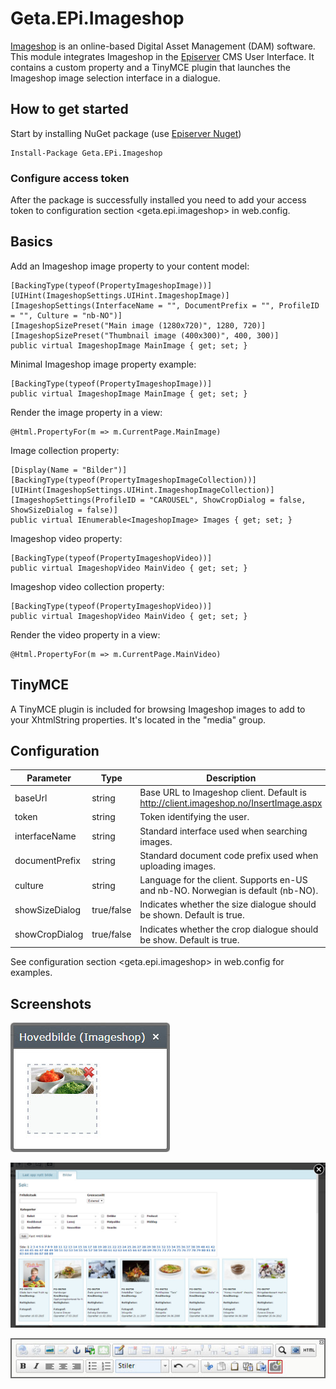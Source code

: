# Geta.EPi.Imageshop
[Imageshop](http://www.imageshop.org) is an online-based Digital Asset Management (DAM) software. This module integrates Imageshop in the [Episerver](http://www.episerver.com) CMS User Interface. It contains a custom property and a TinyMCE plugin that launches the Imageshop image selection interface in a dialogue.

## How to get started

Start by installing NuGet package (use [Episerver Nuget](http://nuget.episerver.com))

    Install-Package Geta.EPi.Imageshop

### Configure access token

After the package is successfully installed you need to add your access token to configuration section &lt;geta.epi.imageshop&gt; in web.config.

## Basics

Add an Imageshop image property to your content model:

    [BackingType(typeof(PropertyImageshopImage))]
    [UIHint(ImageshopSettings.UIHint.ImageshopImage)]
    [ImageshopSettings(InterfaceName = "", DocumentPrefix = "", ProfileID = "", Culture = "nb-NO")]
    [ImageshopSizePreset("Main image (1280x720)", 1280, 720)]
    [ImageshopSizePreset("Thumbnail image (400x300)", 400, 300)]
    public virtual ImageshopImage MainImage { get; set; }

Minimal Imageshop image property example:

    [BackingType(typeof(PropertyImageshopImage))]
    public virtual ImageshopImage MainImage { get; set; }

Render the image property in a view:

    @Html.PropertyFor(m => m.CurrentPage.MainImage)
    
Image collection property:

    [Display(Name = "Bilder")]
    [BackingType(typeof(PropertyImageshopImageCollection))]
    [UIHint(ImageshopSettings.UIHint.ImageshopImageCollection)]
    [ImageshopSettings(ProfileID = "CAROUSEL", ShowCropDialog = false, ShowSizeDialog = false)]
    public virtual IEnumerable<ImageshopImage> Images { get; set; }

Imageshop video property:

	[BackingType(typeof(PropertyImageshopVideo))]
	public virtual ImageshopVideo MainVideo { get; set; }

Imageshop video collection property:

	[BackingType(typeof(PropertyImageshopVideo))]
	public virtual ImageshopVideo MainVideo { get; set; }

Render the video property in a view:

	@Html.PropertyFor(m => m.CurrentPage.MainVideo)

## TinyMCE

A TinyMCE plugin is included for browsing Imageshop images to add to your XhtmlString properties. It's located in the "media" group.

## Configuration

| Parameter      | Type       | Description                                                                      |
| -------------- | ---------- | -------------------------------------------------------------------------------- |
| baseUrl        | string     | Base URL to Imageshop client. Default is http://client.imageshop.no/InsertImage.aspx |
| token          | string     | Token identifying the user.                                                      |
| interfaceName  | string     | Standard interface used when searching images.                                   |
| documentPrefix | string     | Standard document code prefix used when uploading images.                        |
| culture        | string     | Language for the client. Supports en-US and nb-NO. Norwegian is default (nb-NO). |
| showSizeDialog | true/false | Indicates whether the size dialogue should be shown. Default is true.            |
| showCropDialog | true/false | Indicates whether the crop dialogue should be show. Default is true.             |

See configuration section &lt;geta.epi.imageshop&gt; in web.config for examples.

## Screenshots

![ScreenShot](/docs/epi-dialogue.jpg)

![ScreenShot](/docs/imageshop-selection.jpg)

![ScreenShot](/docs/tinymce-plugin.jpg)
